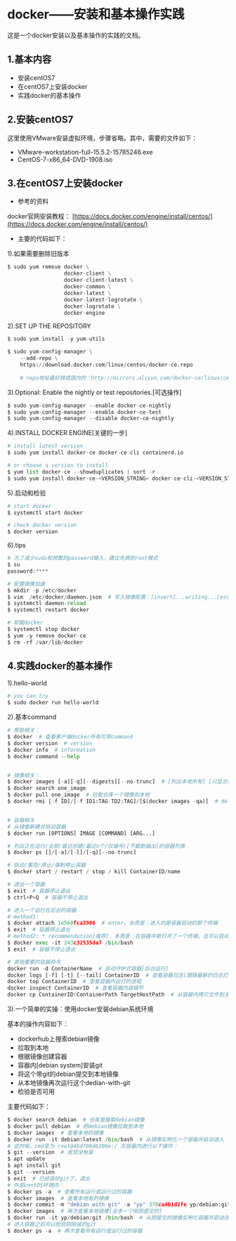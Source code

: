 # docker——安装和基本操作实践

这是一个docker安装以及基本操作的实践的文档。

## 1.基本内容

- 安装centOS7
- 在centOS7上安装docker
- 实践docker的基本操作

## 2.安装centOS7

这里使用VMware安装虚拟环境，步骤省略。其中，需要的文件如下：
- VMware-workstation-full-15.5.2-15785246.exe
- CentOS-7-x86_64-DVD-1908.iso

## 3.在centOS7上安装docker

- 参考的资料

docker官网安装教程： [https://docs.docker.com/engine/install/centos/](https://docs.docker.com/engine/install/centos/)

- 主要的代码如下：

1).如果需要删除旧版本

```python
$ sudo yum remove docker \
                  docker-client \
                  docker-client-latest \
                  docker-common \
                  docker-latest \
                  docker-latest-logrotate \
                  docker-logrotate \
                  docker-engine
```

2).SET UP THE REPOSITORY

```python
$ sudo yum install -y yum-utils

$ sudo yum-config-manager \
    --add-repo \
    https://download.docker.com/linux/centos/docker-ce.repo
    
    # repo地址最好换成国内的：http://mirrors.aliyun.com/docker-ce/linux/centos/docker-ce.repo
```

3).Optional: Enable the nightly or test repositories.[可选操作]
```python
$ sudo yum-config-manager --enable docker-ce-nightly
$ sudo yum-config-manager --enable docker-ce-test
$ sudo yum-config-manager --disable docker-ce-nightly
```

4).INSTALL DOCKER ENGINE[关键的一步]
```python
# install latest version
$ sudo yum install docker-ce docker-ce-cli containerd.io

# or choose a version to install
$ yum list docker-ce --showduplicates | sort -r
$ sudo yum install docker-ce-<VERSION_STRING> docker-ce-cli-<VERSION_STRING> containerd.io
```

5).启动和检验
```python
# start docker
$ systemctl start docker

# check docker version
$ docker version
```

6).tips
```python
# 为了减少sudo和频繁的password输入，建议先换到root模式
$ su
password:****

# 配置镜像加速
$ mkdir -p /etc/docker
$ vim  /etc/docker/daemon.json  # 写入镜像配置：[insert]...writing...[esc][:wq]
$ systemctl daemon-reload
$ systemctl restart docker

# 卸载docker
$ systemctl stop docker 
$ yum -y remove docker-ce
$ rm -rf /var/lib/docker
```

## 4.实践docker的基本操作

1).hello-world

```python
# you can try
$ sudo docker run hello-world
```

2).基本command
```python
# 帮助相关：
$ docker  # 查看客户端docker所有可用command
$ docker version  # version
$ docker info  # information
$ docker command --help


# 镜像相关：
$ docker images [-a][-q][--digests][--no-trunc]  # [列出本地所有] [只显示镜像ID] [显示摘要] [显示完整]
$ docker search one_image
$ docker pull one_image  # 拉取仓库一个镜像到本地
$ docker rmi [-f ID]/[-f ID1:TAG TD2:TAG]/[$(docker images -qa)]  # delete one multi or all


# 容器相关
# 从镜像新建并启动容器
$ docker run [OPTIONS] IMAGE [COMMAND] [ARG...]  

# 列出正在运行/全部/最近创建/最近n个/仅编号/[不截断输出]的容器列表
$ docker ps []/[-a]/[-l]/[-q][--no-trunc]  

# 启动/重启/停止/强制停止容器
$ docker start / restart / stop / kill ContainerID/name 

# 退出一个容器
$ exit  # 容器停止退出
$ ctrl+P+Q  # 容器不停止退出

# 进入一个运行在后台的容器
# method1:
$ docker attach 1e560fca3906  # enter，本质是：进入的是容器启动的那个终端
$ exit  # 容器停止退出
# method2: * recommendation[推荐]，本质是：在容器中新打开了一个终端，且可以启动新的进程
$ docker exec -it 243c32535da7 /bin/bash
$ exit  # 容器不停止退出

# 其他重要的容器命令
docker run -d ContainerName  # 启动守护式容器[后台运行]
docker logs [-f] [-t] [--tail] ContainerID  # 查看容器日志[跟随最新的日志打印][加入时间戳][显示最后条数]
docker top ContainerID  # 查看容器内运行的进程
docker inspect ContainerID  # 查看容器内容细节
docker cp ContainerID:ContainerPath TargetHostPath  # 从容器内拷贝文件到主机上
```

3).一个简单的实操：使用docker安装debian系统环境

基本的操作内容如下：
- dockerhub上搜索debian镜像
- 拉取到本地
- 根据镜像创建容器
- 容器内[debian system]安装git
- 将这个带git的debian提交到本地镜像
- 从本地镜像再次运行这个dedian-with-git
- 检验是否可用

主要代码如下：
```python
$ docker search debian  # 仓库里搜索debian镜像
$ docker pull debian  # 把debian镜像拉取到本地
$ docker images  # 查看本地的镜像
$ docker run -it debian:latest /bin/bash  # 从镜像实例化一个容器并启动进入
# 这时候，cmd变为 root@46d708d6306e:/ 在容器内进行以下操作：
$ git --version  # 发现没有装
$ apt update
$ apt install git
$ git --version
$ exit  # 已经装好git了，退出
# 外部centOS环境内：
$ docker ps -a  # 查看所有运行或运行过的容器
$ docker images  # 查看本地有的镜像
$ docker commit -m "debian with git" -a "yp" 378ca4b1d2fe yp/debian:git  # 提交刚刚修改过的那个容器到本地镜像
$ docker images  # 再次查看本地镜像[会多一个刚刚提交的]
$ docker run -it yp/debian:git /bin/bash  # 从刚提交的镜像实例化容器并启动进入
# 进入容器之后可以检验刚刚装的git
$ docker ps -a  # 再次查看所有运行或运行过的容器
```


